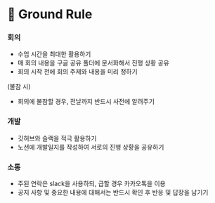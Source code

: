 # 📍 Ground Rule

### 회의

- 수업 시간을 최대한 활용하기
- 매 회의 내용을 구글 공유 폴더에 문서화해서 진행 상황 공유
- 회의 시작 전에 회의 주제와 내용을 미리 정하기

(불참 시)
- 회의에 불참할 경우, 전날까지 반드시 사전에 알려주기



### 개발

- 깃허브와 슬랙을 적극 활용하기
- 노션에 개발일지를 작성하여 서로의 진행 상황을 공유하기



### 소통

- 주된 연락은 slack을 사용하되, 급할 경우 카카오톡을 이용
- 공지 사항 및 중요한 내용에 대해서는 반드시 확인 후 반응 및 답장을 남기기
